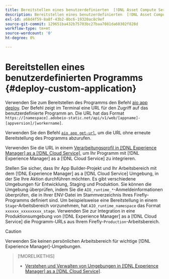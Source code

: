 ```yaml
---
title: Bereitstellen eines benutzerdefinierten  [!DNL Asset Compute Service] -Programms
description: Bereitstellen eines benutzerdefinierten  [!DNL Asset Compute Service] -Programms.
exl-id: a68d4f59-8a8f-43b2-8bc6-19320ac8c9ef
source-git-commit: 129651ba432b75703bc27baa7081da60302f828d
workflow-type: tm+mt
source-wordcount: '0'
ht-degree: 0%

---
```


# Bereitstellen eines benutzerdefinierten Programms {#deploy-custom-application}

Verwenden Sie zum Bereitstellen des Programms den Befehl [aio app deploy](https://github.com/adobe/aio-cli#aio-appdeploy). Der Befehl zeigt im Terminal eine URL für den Zugriff auf das benutzerdefinierte Programm an. Die URL hat das Format `https://[namespace].adobeio-static.net/api/v1/web/[appname]-[appversion]/[workername]`.

Verwenden Sie den Befehl [`aio app get-url`](https://github.com/adobe/aio-cli#aio-app-get-url-action), um die URL ohne erneute Bereitstellung des Programms abzurufen.

Verwenden Sie die URL in einem [Verarbeitungsprofil in  [!DNL Experience Manager]  as a  [!DNL Cloud Service]](https://experienceleague.adobe.com/docs/experience-manager-cloud-service/assets/manage/asset-microservices-configure-and-use.html?lang=de), um Ihr Programm mit [!DNL Experience Manager] as a [!DNL Cloud Service] zu integrieren.

Stellen Sie sicher, dass Ihr App Builder-Projekt und Ihr Arbeitsbereich mit dem [!DNL Experience Manager] as a [!DNL Cloud Service] Umgebung, in der Sie Ihre Aktion durchführen möchten. Es gibt verschiedene Umgebungen für Entwicklung, Staging und Produktion. Sie können die Umgebung überprüfen, indem Sie die `AIO_runtime_*`-Anmeldeinformationen überprüfen, die in Ihrer ENV-Datei im Stammverzeichnis Ihres Firefly-Programms definiert sind. Um beispielsweise eine Bereitstellung in einem `Stage`-Arbeitsbereich vorzunehmen, hat `AIO_runtime_namespace` das Format `xxxxxx_xxxxxxxxx_stage`. Verwenden Sie zur Integration in eine Produktionsumgebung von [!DNL Experience Manager] as a [!DNL Cloud Service] die Programm-URLs aus Ihrem Firefly-`Production`-Arbeitsbereich.

>[!CAUTION]
>
>Verwenden Sie keinen persönlichen Arbeitsbereich für wichtige [!DNL Experience Manager]-Umgebungen.

>[!MORELIKETHIS]
>
>* [Verstehen und Verwalten von Umgebungen in  [!DNL Experience Manager]  as a  [!DNL Cloud Service]](https://experienceleague.adobe.com/docs/experience-manager-cloud-service/implementing/using-cloud-manager/manage-environments.html?lang=de).

